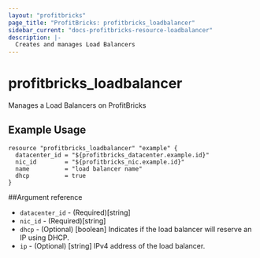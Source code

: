 ```yaml
---
layout: "profitbricks"
page_title: "ProfitBricks: profitbricks_loadbalancer"
sidebar_current: "docs-profitbricks-resource-loadbalancer"
description: |-
  Creates and manages Load Balancers
---
```


# profitbricks\_loadbalancer

Manages a Load Balancers on ProfitBricks

## Example Usage

```
resource "profitbricks_loadbalancer" "example" {
  datacenter_id = "${profitbricks_datacenter.example.id}"
  nic_id        = "${profitbricks_nic.example.id}"
  name          = "load balancer name"
  dhcp          = true
}
```

##Argument reference

* `datacenter_id` - (Required)[string]
* `nic_id` - (Required)[string]
* `dhcp` - (Optional) [boolean] Indicates if the load balancer will reserve an IP using DHCP.
* `ip` - (Optional) [string] IPv4 address of the load balancer.

